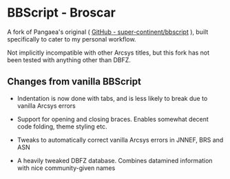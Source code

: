 # BBScript - Broscar

A fork of Pangaea's original ( [GitHub - super-continent/bbscript](https://github.com/super-continent/bbscript) ), built specifically to cater to my personal workflow.

Not implicitly incompatible with other Arcsys titles, but this fork has not been tested with anything other than DBFZ.

## Changes from vanilla BBScript

- Indentation is now done with tabs, and is less likely to break due to vanilla Arcsys errors

- Support for opening and closing braces. Enables somewhat decent code folding, theme styling etc.

- Tweaks to automatically correct vanilla Arcsys errors in JNNEF, BRS and ASN

- A heavily tweaked DBFZ database. Combines datamined information with nice community-given names
